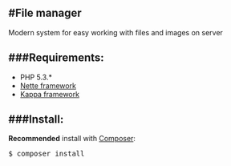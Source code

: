 #File manager
-
Modern system for easy working with files and images on server

###Requirements:
-
* PHP 5.3.*
* [Nette framework](http://nette.org)
* [Kappa framework](https://github.com/Budry/Kappa)

###Install:
-
**Recommended** install with [Composer](http://getcomposer.org/):
<pre>$ composer install</pre>